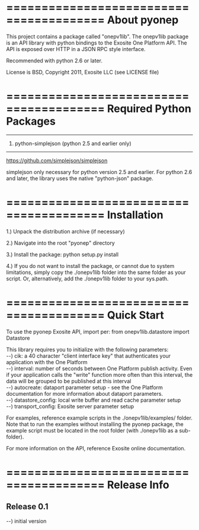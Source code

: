  ========================================
About pyonep
========================================
This project contains a package called "onepv1lib".  The onepv1lib package is an
API library with python bindings to the Exosite One Platform API.  The API is 
exposed over HTTP in a JSON RPC style interface.

Recommended with python 2.6 or later.

License is BSD, Copyright 2011, Exosite LLC (see LICENSE file)

========================================
Required Python Packages
========================================
****************************************
1) python-simplejson  (python 2.5 and earlier only)
****************************************
https://github.com/simplejson/simplejson

simplejson only necessary for python version 2.5 and earlier.  For python 2.6 
and later, the library uses the native "python-json" package.

========================================
Installation
========================================
1.) Unpack the distribution archive (if necessary)

2.) Navigate into the root "pyonep" directory

3.) Install the package:
	python setup.py install

4.) If you do not want to install the package, or cannot due to system 
limitations, simply copy the ./onepv1lib folder into the same folder as your
script.  Or, alternatively, add the ./onepv1lib folder to your sys.path.

========================================
Quick Start
========================================
To use the pyonep Exosite API, import per:
	from onepv1lib.datastore import Datastore

This library requires you to initialize with the following parameters:</br>
--) cik: a 40 character "client interface key" that authenticates your 
        application with the One Platform</br>
--) interval: number of seconds between One Platform publish activity.  Even if
        your application calls the "write" function more often than this 
        interval, the data will be grouped to be published at this interval</br>
--) autocreate: dataport parameter setup - see the One Platform documentation
        for more information about dataport parameters.</br>
--) datastore_config: local write buffer and read cache parameter setup</br>
--) transport_config: Exosite server parameter setup

For examples, reference example scripts in the ./onepv1lib/examples/ folder.  
Note that to run the examples without installing the pyonep package, the 
example script must be located in the root folder (with ./onepv1lib as a 
sub-folder).

For more information on the API, reference Exosite online documentation.

========================================
Release Info
========================================

Release 0.1
----------------------------------------
--) initial version
